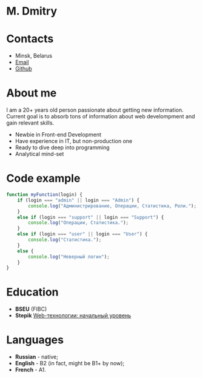 # M. Dmitry

# Contacts

+ Minsk, Belarus
+ [Email](mailto:dibrugh@gmail.com)
+ [Github](https://github.com/dibrugh)

# About me

I am a 20+ years old person passionate about getting new information. Current goal is to absorb tons of information about web develompment and gain relevant skills.

+ Newbie in Front-end Development
+ Have experience in IT, but non-production one
+ Ready to dive deep into programming
+ Analytical mind-set

# Code example

```js
function myFunction(login) {   
    if (login === "admin" || login === "Admin") {
        console.log("Администрирование, Операции, Статистика, Роли.");
    }
    else if (login === "support" || login === "Support") {
        console.log("Операции, Статистика.");
    }
    else if (login === "user" || login === "User") {
        console.log("Статистика.");
    }
    else {
        console.log("Неверный логин");
    }
}
```
# Education

+ **BSEU** (FIBC)  
+ **Stepik** [Web-технологии: начальный уровень](https://stepik.org/course/82108)

# Languages

+ **Russian** - native;  
+ **English** - B2 (in fact, might be B1+ by now);  
+ **French** - A1.